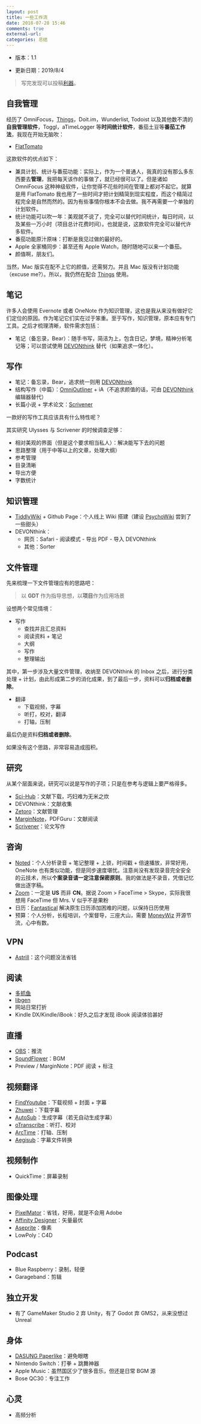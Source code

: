 ```yaml
---
layout: post
title: 一些工作流
date: 2018-07-28 15:46
comments: true
external-url:
categories: 总结
---
```


* 版本：1.1

* 更新日期：2019/8/4

> 写完发现可以投稿[利器](https://liqi.io)。

## 自我管理

经历了 OmniFocus，[Things](https://culturedcode.com)，Doit.im，Wunderlist, Todoist 以及其他数不清的**自我管理软件**，Toggl，aTimeLogger 等**时间统计软件**，番茄土豆等**番茄工作法**，我现在开始无脑吹：

- [FlatTomato](https://www.flatpomodoro.com)

这款软件的优点如下：

- 兼具计划、统计与番茄功能：实际上，作为一个普通人，我真的没有那么多东西要去**管理**，我把每天该作的事做了，就已经很可以了。但是诸如 OmniFocus 这种神级软件，让你觉得不花些时间在管理上都对不起它。就算是用 FlatTomato 我也用了一些时间才把计划精简到现实程度，而这个精简过程完全是自然而然的。因为有些事情你根本不会去做。我不再需要一个单独的计划软件。
- 统计功能可以吹一年：美观就不说了，完全可以替代时间统计，每日时间，以及某些一万小时（项目总计花费时间）。也就是说，这款软件完全可以替代许多软件。
- 番茄功能原汁原味：打断是我见过做的最好的。
- Apple 全家桶同步：甚至还有 Apple Watch，随时随地可以来一个番茄。
- 颜值啊，朋友们。

当然，Mac 版实在配不上它的颜值，还需努力。并且 Mac 版没有计划功能（excuse me?）。所以，我仍然在配合 [Things](https://culturedcode.com) 使用。

## 笔记

许多人会使用 Evernote 或者 OneNote 作为知识管理，这也是我从来没有做好它们定位的原因。作为笔记它们实在过于笨重。至于写作，知识管理，原本应有专门工具。之后才梳理清晰，软件需求包括：

- 笔记（备忘录，Bear）：随手书写，简洁为上，包含日记，梦境，精神分析笔记等；可以尝试使用 [DEVONthink](https://www.devontechnologies.com/apps/devonthink) 替代（如果追求一体化）。

## 写作

- 笔记：备忘录，Bear，追求统一则用 [DEVONthink](https://www.devontechnologies.com/apps/devonthink)
- 结构写作（中篇）：[OmniOutliner](https://www.devontechnologies.com/apps/devonthink) + iA（不追求颜值的话，可由 [DEVONthink](https://www.devontechnologies.com/apps/devonthink) 编辑器替代）
- 长篇小说 + 学术论文：[Scrivener](https://www.literatureandlatte.com/scrivener/overview)

一款好的写作工具应该具有什么特性呢？

其实研究 Ulysses 与 Scrivener 的时候调查足够：

- 相对美观的界面（但是这个要求相当私人）：解决能写下去的问题
- 思路整理（用于中等以上的文章，处理大纲）
- 参考管理
- 目录清晰
- 导出方便
- 字数统计

## 知识管理

- [TiddlyWiki](https://tiddlywiki.com) + Github Page：个人线上 Wiki 搭建（建设 [PsychoWiki](http://psychowiki.github.io) 尝到了一些甜头）
- DEVONthink：
	- 网页：Safari - 阅读模式 - 导出 PDF - 导入 DEVONthink
	- 其他：Sorter

## 文件管理

先来梳理一下文件管理应有的思路吧：

> 以 **GDT** 作为指导思想，以**项目**作为应用场景

设想两个常见情境：

- 写作
	- 查找并且汇总资料
	- 阅读资料 + 笔记
	- 大纲
	- 写作
	- 整理输出

其中，第一步涉及大量文件管理，收纳至 DEVONthink 的 Inbox 之后，进行分类处理 + 计划，由此形成第二步的消化成果，到了最后一步，资料可以**归档或者删除**。

- 翻译
	- 下载视频，字幕
	- 听打，校对，翻译
	- 打轴，压制

最后仍是资料**归档或者删除**。

如果没有这个思路，非常容易造成囤积。

## 研究

从某个层面来说，研究可以说是写作的子项；只是在参考与逻辑上要严格得多。

- [Sci-Hub](http://sci-hub.tw)：文献下载，巧妇难为无米之炊
- DEVONthink：文献收集
- [Zetoro](https://www.zotero.org)：文献管理
- [MarginNote](https://www.marginnote.com)，PDFGuru：文献阅读
- [Scrivener](https://www.literatureandlatte.com/scrivener/overview)：论文写作


## 咨询

- [Noted](https://www.notedapp.io/?lang=zh-hans)：个人分析录音 + 笔记整理 + 上锁，时间戳 + 倍速播放，非常好用，OneNote 也有类似功能，但是同步速度堪忧。注意尚没有发现录音完全安全的云技术，所以**个案录音请一定注意保密原则**。我的做法是不录音，凭借记忆做出逐字稿。
- [Zoom](http://zoom.us)：一定是 **US** 而非 **CN**。据说 Zoom > FaceTime > Skype，实际我很想用 FaceTime 但 Mrs. V 似乎不是果粉
- 日历：[Fantastical](https://flexibits.com/fantastical) 解决原生日历添加困难的问题，以保持日历使用
- 预算：个人分析，长程培训，个案督导，三座大山，需要 [MoneyWiz](https://wiz.money) 开源节流，心中有数。

## VPN

- [Astrill](https://www.astrill.com)：这个问题没法省钱

## 阅读

- [多抓鱼](https://www.duozhuayu.com)
- [libgen](http://libgen.is)
- 网站日常打折
- Kindle DX/Kindle/iBook：好久之后才发现 iBook 阅读体验甚好

## 直播

- [OBS](https://obsproject.com)：推流
- [SoundFlower](https://github.com/mattingalls/Soundflower/releases)：BGM
- Preview / MarginNote：PDF 阅读 + 标注

## 视频翻译

- [FindYoutube](https://github.com/mattingalls/Soundflower/releases)：下载视频 + 封面 + 字幕
- [Zhuwei](https://zhuwei.me/y2b/)：下载字幕
- [AutoSub](https://github.com/agermanidis/autosub)：生成字幕（若无自动生成字幕）
- [oTranscribe](https://otranscribe.com)：听打、校对
- [ArcTime](http://arctime.cn)：打轴、压制
- [Aegisub](http://www.aegisub.org)：字幕文件转换

## 视频制作

- QuickTime：屏幕录制

## 图像处理

- [PixelMator](http://www.pixelmator.com)：省钱，好用，就是不会用 Adobe
- [Affinity Designer](http://www.pixelmator.com)：矢量最优
- [Aseprite](http://www.pixelmator.com)：像素
- LowPoly：C4D

## Podcast

- Blue Raspberry：录制，轻便
- Garageband：剪辑

## 独立开发

- 有了 GameMaker Studio 2 弃 Unity，有了 Godot 弃 GMS2，从来没想过 Unreal

## 身体

- [DASUNG Paperlike](http://www.dasung.com)：避免眼瞎
- Nintendo Switch：打拳 + 跳舞神器
- Apple Music：虽然国区少了很多音乐，但还是日常 BGM 源
- Bose QC30：专注工作

## 心灵

- 高频分析